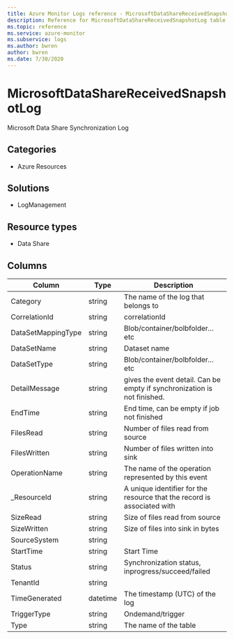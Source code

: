 ```yaml
---
title: Azure Monitor Logs reference - MicrosoftDataShareReceivedSnapshotLog
description: Reference for MicrosoftDataShareReceivedSnapshotLog table in Azure Monitor Logs.
ms.topic: reference
ms.service: azure-monitor
ms.subservice: logs
ms.author: bwren
author: bwren
ms.date: 7/30/2020
---
```


# MicrosoftDataShareReceivedSnapshotLog

 Microsoft Data Share Synchronization Log

## Categories

- Azure Resources
## Solutions

- LogManagement
## Resource types

- Data Share




## Columns

|Column|Type|Description|
|---|---|---|
|Category|string|The name of the log that belongs to|
|CorrelationId|string|correlationId|
|DataSetMappingType|string|Blob/container/bolbfolder…etc|
|DataSetName|string|Dataset name|
|DataSetType|string|Blob/container/bolbfolder…etc|
|DetailMessage|string|gives the event detail. Can be empty if synchronization is not finished.|
|EndTime|string|End time, can be empty if job not finished|
|FilesRead|string|Number of files read from source|
|FilesWritten|string|Number of files written into sink |
|OperationName|string|The name of the operation represented by this event|
|_ResourceId|string|A unique identifier for the resource that the record is associated with|
|SizeRead|string|Size of files read from source|
|SizeWritten|string|Size of files into sink in bytes|
|SourceSystem|string||
|StartTime|string|Start Time|
|Status|string|Synchronization status, inprogress/succeed/failed|
|TenantId|string||
|TimeGenerated|datetime|The timestamp (UTC) of the log|
|TriggerType|string|Ondemand/trigger|
|Type|string|The name of the table|
